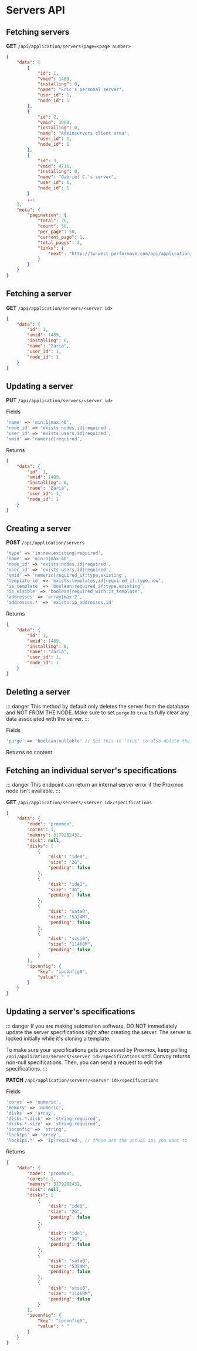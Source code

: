 # Servers API

## Fetching servers

**GET** `/api/application/servers?page=<page number>`

```json
{
    "data": [
        {
            "id": 1,
            "vmid": 1489,
            "installing": 0,
            "name": "Eric's personal server",
            "user_id": 1,
            "node_id": 1
        },
        {
            "id": 2,
            "vmid": 3009,
            "installing": 0,
            "name": "Advinservers client area",
            "user_id": 1,
            "node_id": 1
        },
        {
            "id": 3,
            "vmid": 4716,
            "installing": 0,
            "name": "Gabriel C.'s server",
            "user_id": 1,
            "node_id": 1
        }
        ...
    ],
    "meta": {
        "pagination": {
            "total": 70,
            "count": 50,
            "per_page": 50,
            "current_page": 1,
            "total_pages": 2,
            "links": {
                "next": "http://tw-west.performave.com/api/application/servers?page=2"
            }
        }
    }
}
```

## Fetching a server

**GET** `/api/application/servers/<server id>`

```json
{
    "data": {
        "id": 1,
        "vmid": 1489,
        "installing": 0,
        "name": "Zaria",
        "user_id": 1,
        "node_id": 1
    }
}
```

## Updating a server

**PUT** `/api/application/servers/<server id>`

Fields
```php
'name' => 'min:1|max:40',
'node_id' => 'exists:nodes,id|required',
'user_id' => 'exists:users,id|required',
'vmid' => 'numeric|required',
```

Returns
```json
{
    "data": {
        "id": 1,
        "vmid": 1489,
        "installing": 0,
        "name": "Zaria",
        "user_id": 1,
        "node_id": 1
    }
}
```

## Creating a server

**POST** `/api/application/servers`

```php
'type' => 'in:new,existing|required',
'name' => 'min:1|max:40',
'node_id' => 'exists:nodes,id|required',
'user_id' => 'exists:users,id|required',
'vmid' => 'numeric|required_if:type,existing',
'template_id' => 'exists:templates,id|required_if:type,new',
'is_template' => 'boolean|required_if:type,existing',
'is_visible' => 'boolean|required_with:is_template',
'addresses' => 'array|max:2',
'addresses.*' => 'exists:ip_addresses,id'
```

Returns
```json
{
    "data": {
        "id": 1,
        "vmid": 1489,
        "installing": 0,
        "name": "Zaria",
        "user_id": 1,
        "node_id": 1
    }
}
```

## Deleting a server
::: danger
This method by default only deletes the server from the database and NOT FROM THE NODE. Make sure to set `purge` to `true` to fully clear any data associated with the server.
:::

Fields
```php
'purge' => 'boolean|nullable' // Set this to 'true' to also delete the server from the Proxmox node
```

Returns no content

## Fetching an individual server's specifications
::: danger
This endpoint can return an internal server error if the Proxmox node isn't available.
:::

**GET** `/api/application/servers/<server id>/specifications`

```json
{
    "data": {
        "node": "proxmox",
        "cores": 1,
        "memory": 3179282432,
        "disk": null,
        "disks": [
            {
                "disk": "ide0",
                "size": "2G",
                "pending": false
            },
            {
                "disk": "ide1",
                "size": "3G",
                "pending": false
            },
            {
                "disk": "sata0",
                "size": "5324M",
                "pending": false
            },
            {
                "disk": "scsi0",
                "size": "11468M",
                "pending": false
            }
        ],
        "ipconfig": {
            "key": "ipconfig0",
            "value": " "
        }
    }
}
```

## Updating a server's specifications

::: danger
If you are making automation software, DO NOT immediately update the server specifications right after creating the server. The server is locked initially while it's cloning a template.

To make sure your specifications gets processed by Proxmox, keep polling `/api/application/servers/<server id>/specifications` until Convoy returns non-null specifications. Then, you can send a request to edit the specifications.
:::

**PATCH** `/api/application/servers/<server id>/specifications`

Fields
```php
'cores' => 'numeric',
'memory' => 'numeric',
'disks' => 'array',
'disks.*.disk' => 'string|required',
'disks.*.size' => 'string|required',
'ipconfig' => 'string',
'lockIps' => 'array',
'lockIps.*' => 'ip|required', // these are the actual ips you want to lock
```

Returns
```json
{
    "data": {
        "node": "proxmox",
        "cores": 1,
        "memory": 3179282432,
        "disk": null,
        "disks": [
            {
                "disk": "ide0",
                "size": "2G",
                "pending": false
            },
            {
                "disk": "ide1",
                "size": "3G",
                "pending": false
            },
            {
                "disk": "sata0",
                "size": "5324M",
                "pending": false
            },
            {
                "disk": "scsi0",
                "size": "11468M",
                "pending": false
            }
        ],
        "ipconfig": {
            "key": "ipconfig0",
            "value": " "
        }
    }
}
```